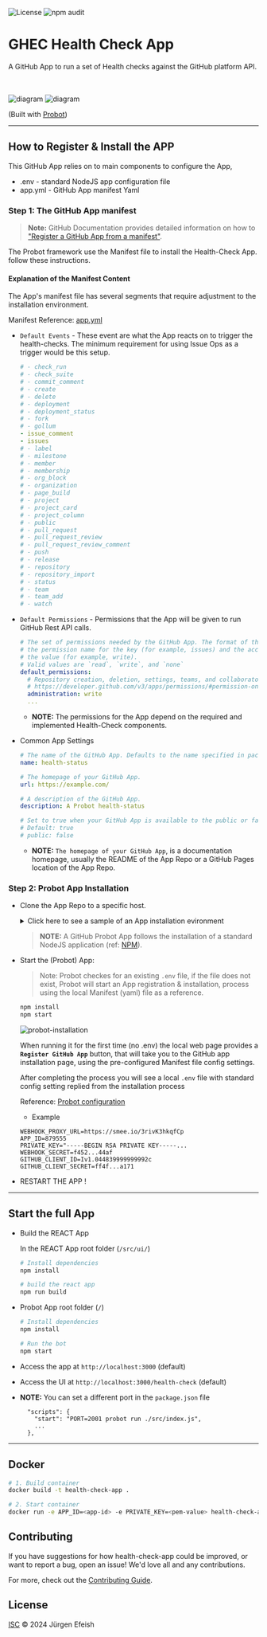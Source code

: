 ![License](https://img.shields.io/badge/License-ISC-blue.svg)
![npm audit](https://img.shields.io/badge/npm_audit-pass-green)

# GHEC Health Check App

 A GitHub App  to run a set of Health checks against the GitHub platform API.
<br><br><br>

![diagram](docs/images/flow-overview.svg)
![diagram](docs/images/architecture.svg)

(Built with [Probot](https://github.com/probot/probot))

---

## How to Register & Install the APP

This GitHub App relies on to main components to configure the App,

- .env - standard NodeJS app configuration file
- app.yml - GitHub App manifest Yaml

### Step 1: The GitHub App manifest

> **Note:** GitHub Documentation provides detailed information on how to ["Register a GitHub App from a manifest"](https://docs.github.com/en/enterprise-cloud@latest/apps/sharing-github-apps/registering-a-github-app-from-a-manifest).

The Probot framework use the Manifest file to install the Health-Check App. follow these instructions.

#### Explanation of the Manifest Content

The App's manifest file has several segments that require adjustment to the installation environment.

Manifest Reference: [app.yml](./app.yml)

- `Default Events` - These event are what the App reacts on to trigger the health-checks. The minimum requirement for using Issue Ops as a trigger would be this setup.

  ```yaml
  # - check_run
  # - check_suite
  # - commit_comment
  # - create
  # - delete
  # - deployment
  # - deployment_status
  # - fork
  # - gollum
  - issue_comment
  - issues
  # - label
  # - milestone
  # - member
  # - membership
  # - org_block
  # - organization
  # - page_build
  # - project
  # - project_card
  # - project_column
  # - public
  # - pull_request
  # - pull_request_review
  # - pull_request_review_comment
  # - push
  # - release
  # - repository
  # - repository_import
  # - status
  # - team
  # - team_add
  # - watch
  ```

- `Default Permissions` - Permissions that the App will be given to run GitHub Rest API calls.

  ```yaml
  # The set of permissions needed by the GitHub App. The format of the object uses
  # the permission name for the key (for example, issues) and the access type for
  # the value (for example, write).
  # Valid values are `read`, `write`, and `none`
  default_permissions:
    # Repository creation, deletion, settings, teams, and collaborators.
    # https://developer.github.com/v3/apps/permissions/#permission-on-administration
    administration: write
    ...
  ```

  - **NOTE:** The permissions for the App depend on the required and implemented Health-Check components. 

- Common App Settings

  ```yaml
  # The name of the GitHub App. Defaults to the name specified in package.json
  name: health-status

  # The homepage of your GitHub App.
  url: https://example.com/

  # A description of the GitHub App.
  description: A Probot health-status
  
  # Set to true when your GitHub App is available to the public or false when it is only accessible to the owner of the app.
  # Default: true
  # public: false
  ```
  - **NOTE:** `The homepage of your GitHub App`, is a documentation homepage, usually the README of the App Repo or a GitHub Pages location of the App Repo.

### Step 2: Probot App Installation
 
- Clone the App Repo to a specific host.
  <details><summary>Click here to see a sample of an App installation evironment</summary>
    <p>

    ![sample installation](docs/images/github-app-env.png)

    </p>
  </details>

  > **NOTE:** A GitHub Probot App follows the installation of a standard NodeJS application (ref: [NPM](https://nodejs.org/en/learn/getting-started/an-introduction-to-the-npm-package-manager)).

- Start the (Probot) App:

  
  > Note: Probot checkes for an existing `.env` file, if the file does not exist, Probot will start an App registration & installation, process using the local Manifest (yaml) file as a reference.

  ```bash
  npm install
  npm start
  ```

  ![probot-installation](docs/images/probot-install.png)
  
  When running it for the first time (no .env) the local web page provides a **`Register GitHub App`** button, that will take you to the GitHub app installation page, using the pre-configured Manifest file config settings.

  After completing the process you will see a local `.env` file with standard config setting replied from the installation process

  Reference: [Probot configuration](https://probot.github.io/docs/configuration/)

  - Example

  ```
  WEBHOOK_PROXY_URL=https://smee.io/3rivK3hkqfCp
  APP_ID=879555
  PRIVATE_KEY="-----BEGIN RSA PRIVATE KEY-----...
  WEBHOOK_SECRET=f452...44af
  GITHUB_CLIENT_ID=Iv1.044839999999992c
  GITHUB_CLIENT_SECRET=ff4f...a171
  ```

- RESTART THE APP !

---

## Start the full App

- Build the REACT App

    In the REACT App root folder (`/src/ui/`)

    ```sh
    # Install dependencies
    npm install

    # build the react app
    npm run build
    ```

- Probot App root folder (`/`)

    ```sh
    # Install dependencies
    npm install
    ```

    ```sh
    # Run the bot
    npm start
    ```

- Access the app at `http://localhost:3000` (default)
- Access the UI at `http://localhost:3000/health-check` (default)

- **NOTE:** You can set a different port in the `package.json` file
  ```
    "scripts": {
      "start": "PORT=2001 probot run ./src/index.js",
      ...
    },
  ```

---

## Docker

```sh
# 1. Build container
docker build -t health-check-app .

# 2. Start container
docker run -e APP_ID=<app-id> -e PRIVATE_KEY=<pem-value> health-check-app
```

## Contributing

If you have suggestions for how health-check-app could be improved, or want to report a bug, open an issue! We'd love all and any contributions.

For more, check out the [Contributing Guide](CONTRIBUTING.md).

## License

[ISC](LICENSE) © 2024 Jürgen Efeish
